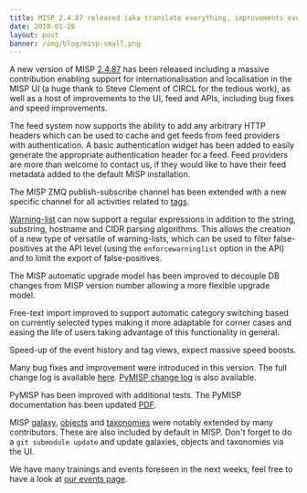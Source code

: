 ```yaml
---
title: MISP 2.4.87 released (aka translate everything, improvements everywhere and more)
date: 2018-01-28
layout: post
banner: /img/blog/misp-small.png
---
```


A new version of MISP [2.4.87](https://github.com/MISP/MISP/tree/v2.4.87) has been released including a massive contribution enabling support for internationalisation and localisation in the MISP UI (a huge thank to Steve Clement of CIRCL for the tedious work), as well as a host of improvements to the UI, feed and APIs, including bug fixes and speed improvements.

The feed system now supports the ability to add any arbitrary HTTP headers which can be used to cache and get feeds from feed providers with authentication. A basic authentication widget has been added to easily generate the appropriate
authentication header for a feed. Feed providers are more than welcome to contact us, if they would like to have their feed metadata added to the default MISP installation.

The MISP ZMQ publish-subscribe channel has been extended with a new specific channel for all activities related to [tags](https://www.misp-project.org/taxonomies.html).

[Warning-list](https://github.com/MISP/misp-warninglists) can now support a regular expressions in addition to the string, substring, hostname and CIDR parsing algorithms. This allows the creation of a new type of versatile of warning-lists, which can be used to filter false-positives at the API level (using the `enforcewarninglist` option in the API) and to limit the export of false-positives.

The MISP automatic upgrade model has been improved to decouple DB changes from MISP version number allowing a more flexible upgrade model.

Free-text import improved to support automatic category switching based on currently selected types making it more adaptable for corner cases and easing the life of users taking advantage of this functionality in general.

Speed-up of the event history and tag views, expect massive speed boosts.

Many bug fixes and improvement were introduced in this version. The full change log is available [here](https://www.misp.software/Changelog.txt). [PyMISP change log](https://www.misp.software/PyMISP-Changelog.txt) is also available.

PyMISP has been improved with additional tests. The PyMISP documentation has been updated [PDF](https://media.readthedocs.org/pdf/pymisp/latest/pymisp.pdf).

MISP [galaxy](/galaxy.pdf), [objects](/objects.pdf) and [taxonomies](/taxonomies.pdf) were notably extended by many contributors. These are also included by default in MISP. Don't forget to do a `git submodule update` and update galaxies, objects and taxonomies via the UI.

We have many trainings and events foreseen in the next weeks, feel free to have a look at [our events page](/events/).
